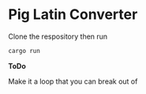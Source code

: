 # Pig Latin Converter

Clone the respository then run 
```bash
cargo run
```



**ToDo** 

Make it a loop that you can break out of
